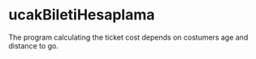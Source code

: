 # ucakBiletiHesaplama
The program calculating the ticket cost depends on costumers age and distance to go.
